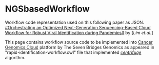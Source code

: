 # NGSbasedWorkflow
Workflow code representation used on this following paper as JSON.
[#Orchestrating an Optimized Next-Generation Sequencing-Based Cloud Workflow for Robust Viral Identification during Pandemics#](https://www.mdpi.com/1306560) by [*Lim et.al.*]

This page contains workflow source code to be implemented into [Cancer Genomics Cloud](https://cgc-accounts.sbgenomics.com/auth/login) platform by The Seven Bridges Genomics as appeared in "rapid-identification-workflow.cwl" file that implemented [*centrifuge*](https://ccb.jhu.edu/software/centrifuge/manual.shtml) algorithm.
